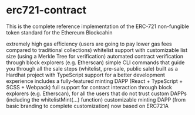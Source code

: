 # erc721-contract
This is the complete reference implementation of the ERC-721 non-fungible token standard for the Ethereum Blockcahin

extremely high gas efficiency (users are going to pay lower gas fees compared to traditional collections)
whitelist support with customizable list size (using a Merkle Tree for verification)
automated contract verification through block explorers (e.g. Etherscan)
simple CLI commands that guide you through all the sale steps (whitelist, pre-sale, public sale)
built as a Hardhat project with TypeScript support for a better development experience
includes a fully-featured minting DAPP (React + TypeScript + SCSS + Webpack)
full support for contract interaction through block explorers (e.g. Etherscan), for all the users that do not trust custom DAPPs (including the whitelistMint(...) function)
customizable minting DAPP (from basic branding to complete customization)
now based on ERC721A
